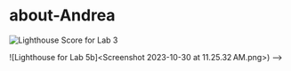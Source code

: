 # about-Andrea 

<!-- get to know some things about me.

using lists for some of my information

two new questions added to pop up quiz -->

![Lighthouse Score for Lab 3](<Screenshot 2023-10-28 at 7.00.57 PM.png>)

<!--This file was refactored by Gabriel and Andrea.

Put all our loops into functions.

Put questions  into functions.

Added some CSS wish i had time for more
--> 
 ![Lighthouse for Lab 5b]<Screenshot 2023-10-30 at 11.25.32 AM.png>) -->
